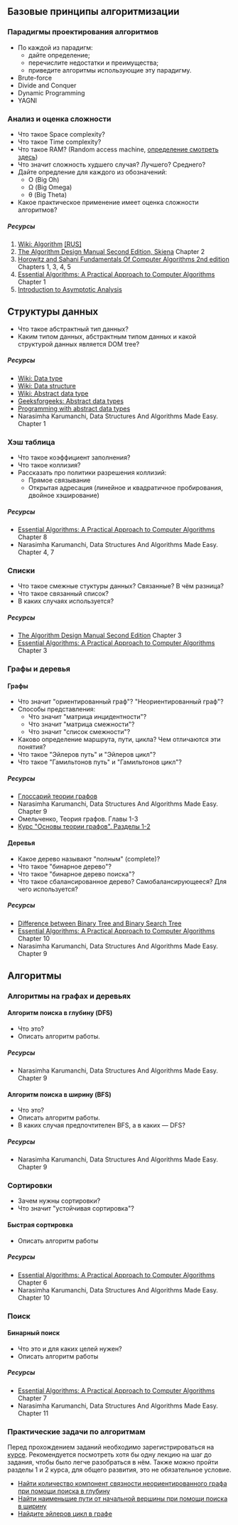 ## Базовые принципы алгоритмизации

###  Парадигмы проектирования алгоритмов

* По каждой из парадигм:
	* дайте определение;
	* перечислите недостатки и преимущества;
	* приведите алгоритмы использующие эту парадигму.
* Brute-force
* Divide and Conquer
* Dynamic Programming
* YAGNI

### Анализ и оценка сложности

* Что такое Space complexity?
* Что такое Time complexity?
* Что такое RAM? (Random access machine, [определение смотреть здесь](https://www.google.com/search?q=the+algorithm+design+manual+2nd+edition+steven+skiena))
* Что значит сложность худшего случая? Лучшего? Среднего?
* Дайте опредление для каждого из обозначений:
	* О (Big Oh)
	* Ω (Big Omega)
	* θ (Big Theta)
* Какое практическое применение имеет оценка сложности алгоритмов?

##### Ресурсы
1. [Wiki: Algorithm](https://en.wikipedia.org/wiki/Algorithm) [[RUS]](https://ru.wikipedia.org/wiki/%D0%90%D0%BB%D0%B3%D0%BE%D1%80%D0%B8%D1%82%D0%BC)
2. [The Algorithm Design Manual Second Edition, Skiena](https://www.google.com/search?q=the+algorithm+design+manual+2nd+edition+steven+skiena)  Chapter 2
3. [Horowitz and Sahani Fundamentals Of Computer Algorithms 2nd edition](https://www.academia.edu/39717003/Horowitz_and_sahani_fundamentals_of_computer_algorithms_2nd_edition) Chapters 1, 3, 4, 5
4. [Essential Algorithms: A Practical Approach to Computer Algorithms](https://www.google.com/search?source=hp&ei=MZCJXu-dLZeDk74P6ciQuAo&q=essential+algorithms+a+practical+approach+&oq=essential+algorithms+a+practical+approach+&gs_lcp=CgZwc3ktYWIQAzICCAAyAggAMgYIABAWEB4yBggAEBYQHjIGCAAQFhAeMgYIABAWEB4yBggAEBYQHjoFCAAQgwE6BAgAEAo6CQgAEAoQRhD_AToECAAQDToFCAAQzQJKMggXEi4wZzkwZzEwN2cxMTBnMTA2ZzEwNmcxMDlnMTE3ZzExNmcxMTNnMTQ5ZzBnMTExSh0IGBIZMGcxZzFnMWcxZzFnMWcxZzFnMWczZzBnMlBHWN0hYI0saABwAHgAgAGtAYgBzAuSAQM4LjaYAQCgAQGqAQdnd3Mtd2l6&sclient=psy-ab&ved=0ahUKEwiv-uvj6NDoAhWXwcQBHWkkBKcQ4dUDCAc&uact=5)  Chapter 1
5. [Introduction to Asymptotic Analysis](http://www.cs.cornell.edu/courses/cs312/2004fa/lectures/lecture16)

## Структуры данных

* Что такое абстрактный тип данных?
* Каким типом данных, абстрактным типом данных и какой структурой данных является DOM tree?

##### Ресурсы
* [Wiki: Data type](https://en.wikipedia.org/wiki/Data_type)
* [Wiki: Data structure](https://en.wikipedia.org/wiki/Data_structure)
* [Wiki: Abstract data type](https://en.wikipedia.org/wiki/Abstract_data_type)
* [Geeksforgeeks: Abstract data types](https://www.geeksforgeeks.org/abstract-data-types/)
* [Programming with abstract data types](http://web.cs.iastate.edu/~hridesh/teaching/362/07/01/papers/p50-liskov.pdf)
* Narasimha Karumanchi, Data Structures And Algorithms Made Easy. Chapter 1

### Хэш таблица

* Что такое коэффициент заполнения?
* Что такое коллизия?
* Рассказать про политики разрешения коллизий:
  * Прямое связывание
  * Открытая адресация (линейное и квадратичное пробирования, двойное хэширование)

##### Ресурсы
* [Essential Algorithms: A Practical Approach to Computer Algorithms](https://www.google.com/search?source=hp&ei=MZCJXu-dLZeDk74P6ciQuAo&q=essential+algorithms+a+practical+approach+&oq=essential+algorithms+a+practical+approach+&gs_lcp=CgZwc3ktYWIQAzICCAAyAggAMgYIABAWEB4yBggAEBYQHjIGCAAQFhAeMgYIABAWEB4yBggAEBYQHjoFCAAQgwE6BAgAEAo6CQgAEAoQRhD_AToECAAQDToFCAAQzQJKMggXEi4wZzkwZzEwN2cxMTBnMTA2ZzEwNmcxMDlnMTE3ZzExNmcxMTNnMTQ5ZzBnMTExSh0IGBIZMGcxZzFnMWcxZzFnMWcxZzFnMWczZzBnMlBHWN0hYI0saABwAHgAgAGtAYgBzAuSAQM4LjaYAQCgAQGqAQdnd3Mtd2l6&sclient=psy-ab&ved=0ahUKEwiv-uvj6NDoAhWXwcQBHWkkBKcQ4dUDCAc&uact=5)  Chapter 8
* Narasimha Karumanchi, Data Structures And Algorithms Made Easy. Chapter 4, 7

### Списки

* Что такое смежные стуктуры данных? Связанные? В чём разница?
* Что такое связанный список?
* В каких случаях используется?

##### Ресурсы
* [The Algorithm Design Manual Second Edition](https://www.google.com/search?q=The+Algorithm+Design+Manual+Second+Edition&oq=The+Algorithm+Design+Manual+Second+Edition&aqs=chrome..69i57.1669j0j1&sourceid=chrome&ie=UTF-8) Chapter 3
* [Essential Algorithms: A Practical Approach to Computer Algorithms](https://www.google.com/search?source=hp&ei=MZCJXu-dLZeDk74P6ciQuAo&q=essential+algorithms+a+practical+approach+&oq=essential+algorithms+a+practical+approach+&gs_lcp=CgZwc3ktYWIQAzICCAAyAggAMgYIABAWEB4yBggAEBYQHjIGCAAQFhAeMgYIABAWEB4yBggAEBYQHjoFCAAQgwE6BAgAEAo6CQgAEAoQRhD_AToECAAQDToFCAAQzQJKMggXEi4wZzkwZzEwN2cxMTBnMTA2ZzEwNmcxMDlnMTE3ZzExNmcxMTNnMTQ5ZzBnMTExSh0IGBIZMGcxZzFnMWcxZzFnMWcxZzFnMWczZzBnMlBHWN0hYI0saABwAHgAgAGtAYgBzAuSAQM4LjaYAQCgAQGqAQdnd3Mtd2l6&sclient=psy-ab&ved=0ahUKEwiv-uvj6NDoAhWXwcQBHWkkBKcQ4dUDCAc&uact=5) Chapter 3

### Графы и деревья

#### Графы

* Что значит "ориентированный граф"? "Неориентированный граф"?
* Способы представления:
	* Что значит "матрица инцидентности"?
	* Что значит "матрица смежности"?
	* Что значит "список смежности"?
* Каково определение маршрута, пути, цикла? Чем отличаются эти понятия?
* Что такое "Эйлеров путь" и "Эйлеров цикл"?
* Что такое "Гамильтонов путь" и "Гамильтонов цикл"?

##### Ресурсы
* [Глоссарий теории графов](https://ru.m.wikipedia.org/wiki/%D0%93%D0%BB%D0%BE%D1%81%D1%81%D0%B0%D1%80%D0%B8%D0%B9_%D1%82%D0%B5%D0%BE%D1%80%D0%B8%D0%B8_%D0%B3%D1%80%D0%B0%D1%84%D0%BE%D0%B2)
* Narasimha Karumanchi, Data Structures And Algorithms Made Easy. Chapter 9
* Омельченко, Теория графов. Главы 1-3
* [Курс "Основы теории графов". Разделы 1-2](https://stepik.org/126)

#### Деревья

* Какое дерево называют "полным" (complete)?
* Что такое "бинарное дерево"?
* Что такое "бинарное дерево поиска"?
* Что такое сбалансированное дерево? Самобалансирующееся? Для чего используется?

##### Ресурсы
* [Difference between Binary Tree and Binary Search Tree](https://www.geeksforgeeks.org/difference-between-binary-tree-and-binary-search-tree/)
* [Essential Algorithms: A Practical Approach to Computer Algorithms](https://www.google.com/search?source=hp&ei=MZCJXu-dLZeDk74P6ciQuAo&q=essential+algorithms+a+practical+approach+&oq=essential+algorithms+a+practical+approach+&gs_lcp=CgZwc3ktYWIQAzICCAAyAggAMgYIABAWEB4yBggAEBYQHjIGCAAQFhAeMgYIABAWEB4yBggAEBYQHjoFCAAQgwE6BAgAEAo6CQgAEAoQRhD_AToECAAQDToFCAAQzQJKMggXEi4wZzkwZzEwN2cxMTBnMTA2ZzEwNmcxMDlnMTE3ZzExNmcxMTNnMTQ5ZzBnMTExSh0IGBIZMGcxZzFnMWcxZzFnMWcxZzFnMWczZzBnMlBHWN0hYI0saABwAHgAgAGtAYgBzAuSAQM4LjaYAQCgAQGqAQdnd3Mtd2l6&sclient=psy-ab&ved=0ahUKEwiv-uvj6NDoAhWXwcQBHWkkBKcQ4dUDCAc&uact=5)  Chapter 10
* Narasimha Karumanchi, Data Structures And Algorithms Made Easy. Chapter 9

## Алгоритмы

### Алгоритмы на графах и деревьях

#### Алгоритм поиска в глубину (DFS)

* Что это?
* Описать алгоритм работы.

##### Ресурсы
* Narasimha Karumanchi, Data Structures And Algorithms Made Easy. Chapter 9

#### Алгоритм поиска в ширину (BFS)

* Что это?
* Описать алгоритм работы.
* В каких случая предпочтителен BFS, а в каких — DFS?

##### Ресурсы
* Narasimha Karumanchi, Data Structures And Algorithms Made Easy. Chapter 9

### Сортировки
* Зачем нужны сортировки?
* Что значит "устойчивая сортировка"?

#### Быстрая сортировка
* Описать алгоритм работы

##### Ресурсы
* [Essential Algorithms: A Practical Approach to Computer Algorithms](https://www.google.com/search?source=hp&ei=MZCJXu-dLZeDk74P6ciQuAo&q=essential+algorithms+a+practical+approach+&oq=essential+algorithms+a+practical+approach+&gs_lcp=CgZwc3ktYWIQAzICCAAyAggAMgYIABAWEB4yBggAEBYQHjIGCAAQFhAeMgYIABAWEB4yBggAEBYQHjoFCAAQgwE6BAgAEAo6CQgAEAoQRhD_AToECAAQDToFCAAQzQJKMggXEi4wZzkwZzEwN2cxMTBnMTA2ZzEwNmcxMDlnMTE3ZzExNmcxMTNnMTQ5ZzBnMTExSh0IGBIZMGcxZzFnMWcxZzFnMWcxZzFnMWczZzBnMlBHWN0hYI0saABwAHgAgAGtAYgBzAuSAQM4LjaYAQCgAQGqAQdnd3Mtd2l6&sclient=psy-ab&ved=0ahUKEwiv-uvj6NDoAhWXwcQBHWkkBKcQ4dUDCAc&uact=5) Chapter 6
* Narasimha Karumanchi, Data Structures And Algorithms Made Easy. Chapter 10

### Поиск

#### Бинарный поиск
* Что это и для каких целей нужен?
* Описать алгоритм работы

##### Ресурсы
* [Essential Algorithms: A Practical Approach to Computer Algorithms](https://www.google.com/search?source=hp&ei=MZCJXu-dLZeDk74P6ciQuAo&q=essential+algorithms+a+practical+approach+&oq=essential+algorithms+a+practical+approach+&gs_lcp=CgZwc3ktYWIQAzICCAAyAggAMgYIABAWEB4yBggAEBYQHjIGCAAQFhAeMgYIABAWEB4yBggAEBYQHjoFCAAQgwE6BAgAEAo6CQgAEAoQRhD_AToECAAQDToFCAAQzQJKMggXEi4wZzkwZzEwN2cxMTBnMTA2ZzEwNmcxMDlnMTE3ZzExNmcxMTNnMTQ5ZzBnMTExSh0IGBIZMGcxZzFnMWcxZzFnMWcxZzFnMWczZzBnMlBHWN0hYI0saABwAHgAgAGtAYgBzAuSAQM4LjaYAQCgAQGqAQdnd3Mtd2l6&sclient=psy-ab&ved=0ahUKEwiv-uvj6NDoAhWXwcQBHWkkBKcQ4dUDCAc&uact=5) Chapter 7
* Narasimha Karumanchi, Data Structures And Algorithms Made Easy. Chapter 11

### Практические задачи по алгоритмам

Перед прохождением заданий необходимо зарегистрироваться на [курсе](https://stepik.org/126). Рекомендуется посмотреть хотя бы одну лекцию на шаг до задания, чтобы было легче разобраться в нём. Также можно пройти разделы 1 и 2 курса, для общего развития, это не обязательное условие.

* [Найти количество компонент связности неориентированного графа при помощи поиска в глубину](https://stepik.org/lesson/9934/step/9?unit=10930)
* [Найти наименьшие пути от начальной вершины при помощи поиска в ширину](https://stepik.org/lesson/9934/step/16?unit=10930)
* [Найдите эйлеров цикл в графе](https://stepik.org/lesson/10765/step/12?unit=10933)